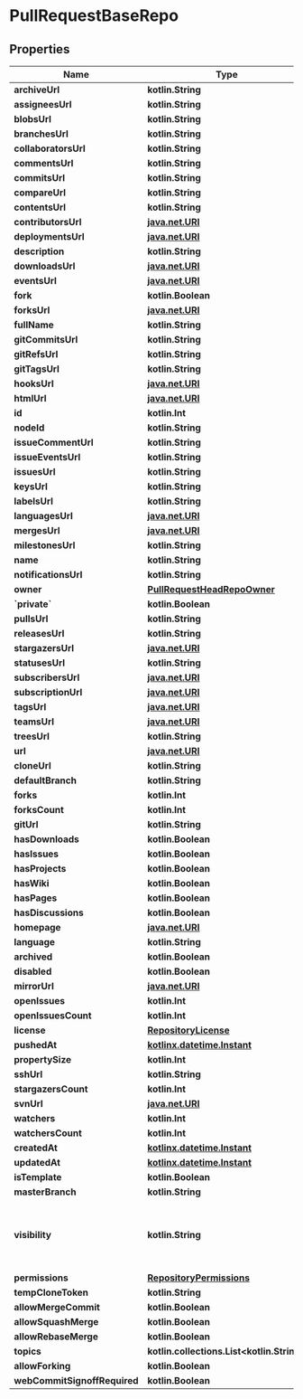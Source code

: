 
# PullRequestBaseRepo

## Properties
Name | Type | Description | Notes
------------ | ------------- | ------------- | -------------
**archiveUrl** | **kotlin.String** |  | 
**assigneesUrl** | **kotlin.String** |  | 
**blobsUrl** | **kotlin.String** |  | 
**branchesUrl** | **kotlin.String** |  | 
**collaboratorsUrl** | **kotlin.String** |  | 
**commentsUrl** | **kotlin.String** |  | 
**commitsUrl** | **kotlin.String** |  | 
**compareUrl** | **kotlin.String** |  | 
**contentsUrl** | **kotlin.String** |  | 
**contributorsUrl** | [**java.net.URI**](java.net.URI.md) |  | 
**deploymentsUrl** | [**java.net.URI**](java.net.URI.md) |  | 
**description** | **kotlin.String** |  | 
**downloadsUrl** | [**java.net.URI**](java.net.URI.md) |  | 
**eventsUrl** | [**java.net.URI**](java.net.URI.md) |  | 
**fork** | **kotlin.Boolean** |  | 
**forksUrl** | [**java.net.URI**](java.net.URI.md) |  | 
**fullName** | **kotlin.String** |  | 
**gitCommitsUrl** | **kotlin.String** |  | 
**gitRefsUrl** | **kotlin.String** |  | 
**gitTagsUrl** | **kotlin.String** |  | 
**hooksUrl** | [**java.net.URI**](java.net.URI.md) |  | 
**htmlUrl** | [**java.net.URI**](java.net.URI.md) |  | 
**id** | **kotlin.Int** |  | 
**nodeId** | **kotlin.String** |  | 
**issueCommentUrl** | **kotlin.String** |  | 
**issueEventsUrl** | **kotlin.String** |  | 
**issuesUrl** | **kotlin.String** |  | 
**keysUrl** | **kotlin.String** |  | 
**labelsUrl** | **kotlin.String** |  | 
**languagesUrl** | [**java.net.URI**](java.net.URI.md) |  | 
**mergesUrl** | [**java.net.URI**](java.net.URI.md) |  | 
**milestonesUrl** | **kotlin.String** |  | 
**name** | **kotlin.String** |  | 
**notificationsUrl** | **kotlin.String** |  | 
**owner** | [**PullRequestHeadRepoOwner**](PullRequestHeadRepoOwner.md) |  | 
**&#x60;private&#x60;** | **kotlin.Boolean** |  | 
**pullsUrl** | **kotlin.String** |  | 
**releasesUrl** | **kotlin.String** |  | 
**stargazersUrl** | [**java.net.URI**](java.net.URI.md) |  | 
**statusesUrl** | **kotlin.String** |  | 
**subscribersUrl** | [**java.net.URI**](java.net.URI.md) |  | 
**subscriptionUrl** | [**java.net.URI**](java.net.URI.md) |  | 
**tagsUrl** | [**java.net.URI**](java.net.URI.md) |  | 
**teamsUrl** | [**java.net.URI**](java.net.URI.md) |  | 
**treesUrl** | **kotlin.String** |  | 
**url** | [**java.net.URI**](java.net.URI.md) |  | 
**cloneUrl** | **kotlin.String** |  | 
**defaultBranch** | **kotlin.String** |  | 
**forks** | **kotlin.Int** |  | 
**forksCount** | **kotlin.Int** |  | 
**gitUrl** | **kotlin.String** |  | 
**hasDownloads** | **kotlin.Boolean** |  | 
**hasIssues** | **kotlin.Boolean** |  | 
**hasProjects** | **kotlin.Boolean** |  | 
**hasWiki** | **kotlin.Boolean** |  | 
**hasPages** | **kotlin.Boolean** |  | 
**hasDiscussions** | **kotlin.Boolean** |  | 
**homepage** | [**java.net.URI**](java.net.URI.md) |  | 
**language** | **kotlin.String** |  | 
**archived** | **kotlin.Boolean** |  | 
**disabled** | **kotlin.Boolean** |  | 
**mirrorUrl** | [**java.net.URI**](java.net.URI.md) |  | 
**openIssues** | **kotlin.Int** |  | 
**openIssuesCount** | **kotlin.Int** |  | 
**license** | [**RepositoryLicense**](RepositoryLicense.md) |  | 
**pushedAt** | [**kotlinx.datetime.Instant**](kotlinx.datetime.Instant.md) |  | 
**propertySize** | **kotlin.Int** |  | 
**sshUrl** | **kotlin.String** |  | 
**stargazersCount** | **kotlin.Int** |  | 
**svnUrl** | [**java.net.URI**](java.net.URI.md) |  | 
**watchers** | **kotlin.Int** |  | 
**watchersCount** | **kotlin.Int** |  | 
**createdAt** | [**kotlinx.datetime.Instant**](kotlinx.datetime.Instant.md) |  | 
**updatedAt** | [**kotlinx.datetime.Instant**](kotlinx.datetime.Instant.md) |  | 
**isTemplate** | **kotlin.Boolean** |  |  [optional]
**masterBranch** | **kotlin.String** |  |  [optional]
**visibility** | **kotlin.String** | The repository visibility: public, private, or internal. |  [optional]
**permissions** | [**RepositoryPermissions**](RepositoryPermissions.md) |  |  [optional]
**tempCloneToken** | **kotlin.String** |  |  [optional]
**allowMergeCommit** | **kotlin.Boolean** |  |  [optional]
**allowSquashMerge** | **kotlin.Boolean** |  |  [optional]
**allowRebaseMerge** | **kotlin.Boolean** |  |  [optional]
**topics** | **kotlin.collections.List&lt;kotlin.String&gt;** |  |  [optional]
**allowForking** | **kotlin.Boolean** |  |  [optional]
**webCommitSignoffRequired** | **kotlin.Boolean** |  |  [optional]



